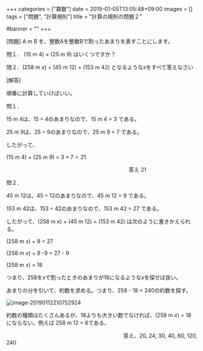 +++
categories = ["算数"]
date = 2019-01-05T13:05:48+09:00
images = []
tags = ["問題", "計算規則"]
title = "計算の規則の問題２"

#banner = ""
+++

[問題] A m B を、整数Aを整数Bで割ったあまりを表すことにします。

問１． (15 m 4) $\times$ (25 m 9) はいくつですか？

問２．(258 m $x$) + (45 m 12)  = (153 m 42) となるような$x$をすべて答えなさい

[解答]

<!--more-->

順番に計算していけばいい。

問１．

15 m 4は、$15\div4$のあまりなので、15 m 4 = 3 である。

25 m 9は、$25\div9$のあまりなので、25 m 9 = 7 である。

したがって、

 (15 m 4) $\times$ (25 m 9) = $3\times7 = 21$

　　　　　　　　　　　　　　　　　　　　　　　答え 21

問２．

45 m 12は、$45\div12$のあまりなので、45 m 12 = 9 である。

153 m 42は、$153\div42$のあまりなので、153 m 42 = 27 である。

したがって、(258 m $x$) + (45 m 12)  = (153 m 42) は次のように書きかえられる。

(258 m $x$) + 9  = 27

(258 m $x$) + 9 -9  = 27 - 9

(258 m $x$) = 18

つまり、258を$x$で割ったときのあまりが18になるような$x$を探せば良い。

あまりの分を引いて、約数を求める。つまり、258 - 18 = 240の約数を探す。

![image-20190112210752924](/images/image-20190112210752924.png)

約数の種類はたくさんあるが、18よりも大きい数でなければ、(258 m $x$) = 18 にならない。例えば 258 m 12 = 6である。

　　　　　　　　　　　　　　　　　　　　　　答え、20, 24, 30, 40, 60, 120, 240
